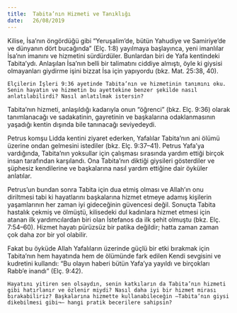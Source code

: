 ```yaml
---
title:  Tabita’nın Hizmeti ve Tanıklığı
date:   26/08/2019
---
```


Kilise, İsa’nın öngördüğü gibi “Yeruşalim’de, bütün Yahudiye ve Samiriye’de ve dünyanın dört bucağında” (Elç. 1:8) yayılmaya başlayınca, yeni imanlılar İsa’nın imanını ve hizmetini sürdürdüler. Bunlardan biri de Yafa kentindeki Tabita’ydı. Anlaşılan İsa’nın belli bir talimatını ciddiye almıştı, öyle ki giysisi olmayanları giydirme işini bizzat İsa için yapıyordu (bkz. Mat. 25:38, 40).

`Elçilerin İşleri 9:36 ayetinde Tabita’nın ve hizmetinin tanımını oku. Senin hayatın ve hizmetin bu ayettekine benzer şekilde nasıl anlatılabilirdi? Nasıl anlatılmak istersin?`

Tabita’nın hizmeti, anlaşıldığı kadarıyla onun “öğrenci” (bkz. Elç. 9:36) olarak tanımlanacağı ve sadakatinin, gayretinin ve başkalarına odaklanmasının yaşadığı kentin dışında bile tanınacağı seviyedeydi.

Petrus komşu Lidda kentini ziyaret ederken, Yafalılar Tabita’nın ani ölümü üzerine ondan gelmesini istediler (bkz. Elç. 9:37–41). Petrus Yafa’ya vardığında, Tabita’nın yoksullar için çalışması sırasında yardım ettiği birçok insan tarafından karşılandı. Ona Tabita’nın diktiği giysileri gösterdiler ve şüphesiz kendilerine ve başkalarına nasıl yardım ettiğine dair öyküler anlatılar.

Petrus’un bundan sonra Tabita için dua etmiş olması ve Allah’ın onu diriltmesi tabi ki hayatlarını başkalarına hizmet etmeye adamış kişilerin yaşamlarının her zaman iyi gideceğinin güvencesi değil. Sonuçta Tabita hastalık çekmiş ve ölmüştü, kilisedeki dul kadınlara hizmet etmesi için atanan ilk yardımcılardan biri olan İstefanos da ilk şehit olmuştu (bkz. Elç. 7:54–60). Hizmet hayatı pürüzsüz bir patika değildir; hatta zaman zaman çok daha zor bir yol olabilir.

Fakat bu öyküde Allah Yafalıların üzerinde güçlü bir etki bırakmak için Tabita’nın hem hayatında hem de ölümünde fark edilen Kendi sevgisini ve kudretini kullandı: “Bu olayın haberi bütün Yafa’ya yayıldı ve birçokları Rabb’e inandı” (Elç. 9:42).

`Hayatını yitiren sen olsaydın, senin katkıların da Tabita’nın hizmeti gibi hatırlanır ve özlenir miydi? Nasıl daha iyi bir hizmet mirası bırakabiliriz? Başkalarına hizmette kullanabileceğin –Tabita’nın giysi dikebilmesi gibi¬– hangi pratik becerilere sahipsin?`
